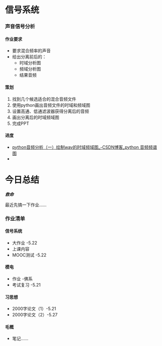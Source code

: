 # 信号系统

### 声音信号分析

#### 作业要求

- 要求混合频率的声音
- 给出分离前后的：
  - 时域分析图
  - 频域分析图
  - 结果音频

#### 策划

1. 找到几个候选适合的混合音频文件
2. 使用python画出音频文件的时域和频域图
3. 设置高通、低通滤波器获得分离后的音频
4. 画出分离后的时域频域图
5. 完成PPT

#### 进度

- [python音频分析（一）绘制wav的时域频域图_-CSDN博客_python 音频频谱图](https://blog.csdn.net/sinat_30165411/article/details/102253584?ops_request_misc=%7B%22request%5Fid%22%3A%22165293590816781432936220%22%2C%22scm%22%3A%2220140713.130102334..%22%7D&request_id=165293590816781432936220&biz_id=0&utm_medium=distribute.pc_search_result.none-task-blog-2~all~sobaiduend~default-1-102253584-null-null.142^v10^pc_search_result_control_group,157^v4^control&utm_term=画频域图&spm=1018.2226.3001.4187) 
- 

# 今日总结

***救命***

最近先搞一下作业……

### 作业清单

#### 信号系统

- 大作业 -5.22
- 上课内容
- MOOC测试 -5.22

#### 模电

- 作业 -佛系
- 考试复习 -5.21

#### 习思想

- 2000字论文（1）-5.21
- 2000字论文（2）-5.27

#### 毛概

- 笔记……


